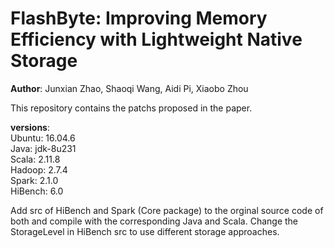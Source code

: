 # FlashByte: Improving Memory Efficiency with Lightweight Native Storage
**Author**: Junxian Zhao, Shaoqi Wang, Aidi Pi, Xiaobo Zhou

This repository contains the patchs proposed in the paper.

**versions**:  
Ubuntu: 16.04.6  
Java: jdk-8u231  
Scala: 2.11.8  
Hadoop: 2.7.4  
Spark: 2.1.0  
HiBench: 6.0  

Add src of HiBench and Spark (Core package) to the orginal source code of both and compile with the corresponding Java and Scala.
Change the StorageLevel in HiBench src to use different storage approaches.
